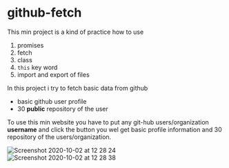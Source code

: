 # github-fetch


This min project is a kind of practice how to use 

1. promises
2. fetch
3. class
4. `this` key word
5. import and export of files

In this project i try to fetch basic data from github

* basic github user profile
* 30 **public** repository of the user

To use this min website you have to put any git-hub users/organization **username** and click the button you wel get basic profile information and 30 repository of the users/organization.


![Screenshot 2020-10-02 at 12 28 24](https://user-images.githubusercontent.com/59234162/94915020-69bfde00-04ac-11eb-9861-20251f037f2e.png)
![Screenshot 2020-10-02 at 12 28 38](https://user-images.githubusercontent.com/59234162/94915029-6d536500-04ac-11eb-9f12-47996b9f97d3.png)
